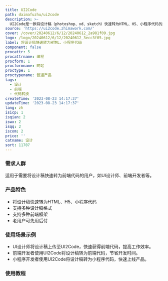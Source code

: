 ```yaml
---
title: UI2Code
path: daimafuzhu/ui2code
description: >-
  UI2Code是一款将设计稿（photoshop、xd、sketch）快速转为HTML、H5、小程序代码的工具。用户上传设计稿后，等待工程师估价，支付订单费用后，工程师将会进行质检并提交成果，用户确认并获得源码。支持的转换目标包括原生、Vue、React、Angular、Flutter等前端框架。老用户可先用后付。
source: 'https://ui2code.zhimawork.com/'
cover: /cover/20240612/6/12/20240612_2a981f09.jpg
logo: /logo/20240612/6/12/20240612_3ecc3f05.jpg
label: 将设计稿快速转为HTML、小程序代码
component: false
procattr: 5
procattrname: 编程
procform: 1
procformname: 网站
proctype: 1
proctypename: 普通产品
tags:
  - 设计
  - 前端
  - 代码转换
createTime: '2023-08-23 14:17:37'
updateTime: '2023-08-23 14:17:37'
lang: zh
isicp: 1
isqian: 2
iswx: 2
isqq: 2
iscom: 2
price: ''
catname: 设计
sort: 11707
---
```




### 需求人群
适用于需要将设计稿快速转为前端代码的用户，如UI设计师、前端开发者等。

### 产品特色
- 将设计稿快速转为HTML、H5、小程序代码
- 支持多种设计稿格式
- 支持多种前端框架
- 老用户可先用后付

### 使用场景示例
- UI设计师将设计稿上传至UI2Code，快速获得前端代码，提高工作效率。
- 前端开发者使用UI2Code将设计稿转为前端代码，节省开发时间。
- 小程序开发者使用UI2Code将设计稿转为小程序代码，快速上线产品。

### 使用教程


  
